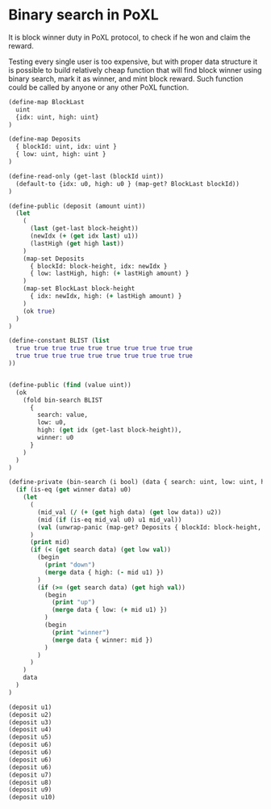 # Binary search in PoXL

It is block winner duty in PoXL protocol, to check if he won and claim the reward.

Testing every single user is too expensive, but with proper data structure it is possible to build relatively cheap function that will find block winner using binary search, mark it as winner, and mint block reward. Such function could be called by anyone or any other PoXL function.

```clojure
(define-map BlockLast
  uint
  {idx: uint, high: uint}
)

(define-map Deposits
  { blockId: uint, idx: uint }
  { low: uint, high: uint }
)

(define-read-only (get-last (blockId uint))
  (default-to {idx: u0, high: u0 } (map-get? BlockLast blockId))
)

(define-public (deposit (amount uint))
  (let
    (
      (last (get-last block-height))
      (newIdx (+ (get idx last) u1))
      (lastHigh (get high last))
    )
    (map-set Deposits
      { blockId: block-height, idx: newIdx }
      { low: lastHigh, high: (+ lastHigh amount) }
    )
    (map-set BlockLast block-height
      { idx: newIdx, high: (+ lastHigh amount) }
    )
    (ok true)
  )
)

(define-constant BLIST (list 
  true true true true true true true true true true
  true true true true true true true true true true
))


(define-public (find (value uint))
  (ok 
    (fold bin-search BLIST
      {
        search: value,
        low: u0,
        high: (get idx (get-last block-height)),
        winner: u0
      }
    )
  )
)

(define-private (bin-search (i bool) (data { search: uint, low: uint, high: uint, winner: uint }))
  (if (is-eq (get winner data) u0)
    (let
      (
        (mid_val (/ (+ (get high data) (get low data)) u2))
        (mid (if (is-eq mid_val u0) u1 mid_val))
        (val (unwrap-panic (map-get? Deposits { blockId: block-height, idx: mid })))
      )
      (print mid)
      (if (< (get search data) (get low val))
        (begin
          (print "down")
          (merge data { high: (- mid u1) })
        )
        (if (>= (get search data) (get high val))
          (begin
            (print "up")
            (merge data { low: (+ mid u1) })
          )
          (begin
            (print "winner")
            (merge data { winner: mid })
          )
        )
      )
    )
    data
  )
)

(deposit u1) 
(deposit u2) 
(deposit u3)
(deposit u4)
(deposit u5)
(deposit u6)
(deposit u6)
(deposit u6)
(deposit u6)
(deposit u7)
(deposit u8)
(deposit u9)
(deposit u10)
```